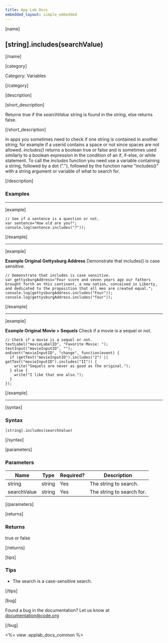 ```yaml
---
title: App Lab Docs
embedded_layout: simple_embedded
---
```


[name]

## [string].includes(searchValue)

[/name]

[category]

Category: Variables

[/category]

[description]

[short_description]

Returns true if the *searchValue* string is found in the *string*, else returns false.

[/short_description]

In apps you sometimes need to check if one string is contained in another string; for example if a userid contains a space or not since spaces are not allowed. *includes()* returns a boolean true or false and is sometimes used similarly to a boolean expression in the condition of an if, if-else, or while statement. To call the *includes* function you need use a variable containing a string, followed by a dot ("."), followed by the function name "includes()" with a string argument or variable of what to search for.

[/description]

### Examples
____________________________________________________

[example]

```
// See if a sentence is a question or not.
var sentence="How old are you?";
console.log(sentence.includes("?"));
```

[/example]
____________________________________________________

[example]

**Example Original Gettysburg Address** Demonstrate that includes() is case sensitive.

```
// Demonstrate that includes is case sensitive.
var gettysburgAddress="Four score and seven years ago our fathers brought forth on this continent, a new nation, conceived in Liberty, and dedicated to the proposition that all men are created equal.";
console.log(gettysburgAddress.includes("Four"));
console.log(gettysburgAddress.includes("four"));
```

[/example]
____________________________________________________
[example]

**Example Original Movie > Sequels** Check if a movie is a sequel or not.

```
// Check if a movie is a sequel or not.
textLabel("movieLabelID", "Favorite Movie: ");
textInput("movieInputID", "");
onEvent("movieInputID", "change", function(event) {
  if (getText("movieInputID").includes("2") || getText("movieInputID").includes("II")) {
    write("Sequels are never as good as the original.");
  } else {
    write("I like that one also.");
  }
});
```

[/example]
____________________________________________________
[syntax]

### Syntax

```
[string].includes(searchValue)
```

[/syntax]

[parameters]

### Parameters

| Name  | Type | Required? | Description |
|-----------------|------|-----------|-------------|
| string | string | Yes | The string to search. |
| searchValue | string | Yes | The string to search for. |

[/parameters]

[returns]

### Returns
true or false

[/returns]

[tips]

### Tips
- The search is a case-sensitive search. 

[/tips]

[bug]

Found a bug in the documentation? Let us know at documentation@code.org

[/bug]

<%= view :applab_docs_common %>
